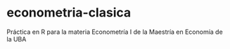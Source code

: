 # econometria-clasica
Práctica en R para la materia Econometría I de la Maestría en Economía de la UBA
